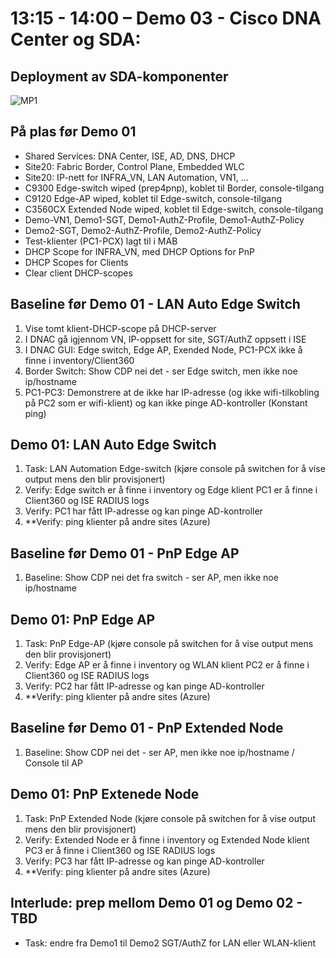 # 13:15 - 14:00 – Demo 03 - Cisco DNA Center og SDA: 
## Deployment av SDA-komponenter

![MP1](/w02-CNSDQ2/xfiles/HLD_DEMO_03.png "MP1")

## På plas før Demo 01
* Shared Services: DNA Center, ISE, AD, DNS, DHCP
* Site20: Fabric Border, Control Plane, Embedded WLC 
* Site20: IP-nett for INFRA_VN, LAN Automation, VN1, ... 
* C9300   Edge-switch wiped (prep4pnp), koblet til Border, console-tilgang
* C9120   Edge-AP wiped, koblet til Edge-switch, console-tilgang
* C3560CX Extended Node wiped, koblet til Edge-switch, console-tilgang
* Demo-VN1, Demo1-SGT, Demo1-AuthZ-Profile, Demo1-AuthZ-Policy
* Demo2-SGT, Demo2-AuthZ-Profile, Demo2-AuthZ-Policy
* Test-klienter (PC1-PCX) lagt til i MAB
* DHCP Scope for INFRA_VN, med DHCP Options for PnP
* DHCP Scopes for Clients
* Clear client DHCP-scopes

## Baseline før Demo 01 - LAN Auto Edge Switch
1. Vise tomt klient-DHCP-scope på DHCP-server
2. I DNAC gå igjennom VN, IP-oppsett for site, SGT/AuthZ oppsett i ISE
3. I DNAC GUI: Edge switch, Edge AP, Exended Node, PC1-PCX ikke å finne i  inventory/Client360
4. Border Switch: Show CDP nei det - ser Edge switch, men ikke noe ip/hostname
5. PC1-PC3: Demonstrere at de ikke har IP-adresse (og ikke wifi-tilkobling på PC2 som er wifi-klient) og kan ikke pinge AD-kontroller (Konstant ping)

## Demo 01: LAN Auto Edge Switch
1. Task: LAN Automation Edge-switch (kjøre console på switchen for å vise output mens den blir provisjonert)
2. Verify: Edge switch er å finne i inventory og Edge klient PC1 er å finne i Client360 og ISE RADIUS logs
3. Verify: PC1 har fått IP-adresse og kan pinge AD-kontroller
4. **Verify: ping klienter på andre sites (Azure)

## Baseline før Demo 01 - PnP Edge AP
1. Baseline: Show CDP nei det fra switch - ser AP, men ikke noe ip/hostname

## Demo 01: PnP Edge AP
1. Task: PnP Edge-AP (kjøre console på switchen for å vise output mens den blir provisjonert)
2. Verify: Edge AP er å finne i inventory og WLAN klient PC2 er å finne i Client360 og ISE RADIUS logs
3. Verify: PC2 har fått IP-adresse og kan pinge AD-kontroller
4. **Verify: ping klienter på andre sites (Azure)

## Baseline før Demo 01 - PnP Extended Node
1. Baseline: Show CDP nei det - ser AP, men ikke noe ip/hostname / Console til AP

## Demo 01: PnP Extenede Node
1. Task: PnP Extended Node (kjøre console på switchen for å vise output mens den blir provisjonert)
2. Verify: Extended Node er å finne i inventory og Extended Node klient PC3 er å finne i Client360 og ISE RADIUS logs
3. Verify: PC3 har fått IP-adresse og kan pinge AD-kontroller
4. **Verify: ping klienter på andre sites (Azure)

## Interlude: prep mellom Demo 01 og Demo 02 - TBD
* Task: endre fra Demo1 til Demo2 SGT/AuthZ for LAN eller WLAN-klient